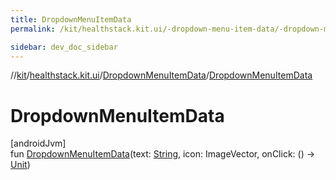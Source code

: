 ```yaml
---
title: DropdownMenuItemData
permalink: /kit/healthstack.kit.ui/-dropdown-menu-item-data/-dropdown-menu-item-data.html

sidebar: dev_doc_sidebar
---
```

//[kit](../../../kit.html)/[healthstack.kit.ui](../index.html)/[DropdownMenuItemData](index.html)/[DropdownMenuItemData](-dropdown-menu-item-data.html)



# DropdownMenuItemData



[androidJvm]\
fun [DropdownMenuItemData](-dropdown-menu-item-data.html)(text: [String](https://kotlinlang.org/api/latest/jvm/stdlib/kotlin/-string/index.html), icon: ImageVector, onClick: () -&gt; [Unit](https://kotlinlang.org/api/latest/jvm/stdlib/kotlin/-unit/index.html))




